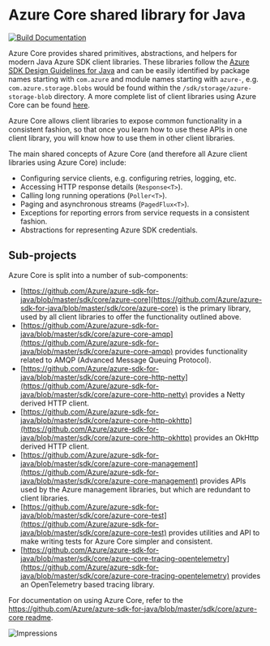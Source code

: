 # Azure Core shared library for Java

[![Build Documentation](https://img.shields.io/badge/documentation-published-blue.svg)](https://azure.github.io/azure-sdk-for-java)

Azure Core provides shared primitives, abstractions, and helpers for modern Java Azure SDK client libraries. These libraries follow the [Azure SDK Design Guidelines for Java](https://azure.github.io/azure-sdk/java_introduction.html) and can be easily identified by package names starting with `com.azure` and module names starting with `azure-`, e.g. `com.azure.storage.blobs` would be found within the `/sdk/storage/azure-storage-blob` directory. A more complete list of client libraries using Azure Core can be found [here](https://azure.github.io/azure-sdk/releases/latest/#java-packages).

Azure Core allows client libraries to expose common functionality in a consistent fashion, so that once you learn how to use these APIs in one client library, you will know how to use them in other client libraries.

The main shared concepts of Azure Core (and therefore all Azure client libraries using Azure Core) include:

- Configuring service clients, e.g. configuring retries, logging, etc.
- Accessing HTTP response details (`Response<T>`).
- Calling long running operations (`Poller<T>`).
- Paging and asynchronous streams (`PagedFlux<T>`).
- Exceptions for reporting errors from service requests in a consistent fashion.
- Abstractions for representing Azure SDK credentials.

## Sub-projects

Azure Core is split into a number of sub-components:

- [https://github.com/Azure/azure-sdk-for-java/blob/master/sdk/core/azure-core](https://github.com/Azure/azure-sdk-for-java/blob/master/sdk/core/azure-core) is the primary library, used by all client libraries to offer the functionality outlined above.
- [https://github.com/Azure/azure-sdk-for-java/blob/master/sdk/core/azure-core-amqp](https://github.com/Azure/azure-sdk-for-java/blob/master/sdk/core/azure-core-amqp) provides functionality related to AMQP (Advanced Message Queuing Protocol).
- [https://github.com/Azure/azure-sdk-for-java/blob/master/sdk/core/azure-core-http-netty](https://github.com/Azure/azure-sdk-for-java/blob/master/sdk/core/azure-core-http-netty) provides a Netty derived HTTP client.
- [https://github.com/Azure/azure-sdk-for-java/blob/master/sdk/core/azure-core-http-okhttp](https://github.com/Azure/azure-sdk-for-java/blob/master/sdk/core/azure-core-http-okhttp) provides an OkHttp derived HTTP client.
- [https://github.com/Azure/azure-sdk-for-java/blob/master/sdk/core/azure-core-management](https://github.com/Azure/azure-sdk-for-java/blob/master/sdk/core/azure-core-management) provides APIs used by the Azure management libraries, but which are redundant to client libraries.
- [https://github.com/Azure/azure-sdk-for-java/blob/master/sdk/core/azure-core-test](https://github.com/Azure/azure-sdk-for-java/blob/master/sdk/core/azure-core-test) provides utilities and API to make writing tests for Azure Core simpler and consistent.
- [https://github.com/Azure/azure-sdk-for-java/blob/master/sdk/core/azure-core-tracing-opentelemetry](https://github.com/Azure/azure-sdk-for-java/blob/master/sdk/core/azure-core-tracing-opentelemetry) provides an OpenTelemetry based tracing library.

For documentation on using Azure Core, refer to the [https://github.com/Azure/azure-sdk-for-java/blob/master/sdk/core/azure-core readme](https://github.com/Azure/azure-sdk-for-java/blob/master/sdk/core/azure-core).

![Impressions](https://azure-sdk-impressions.azurewebsites.net/api/impressions/azure-sdk-for-java%2Fsdk%2Fcore%2FREADME.png)
